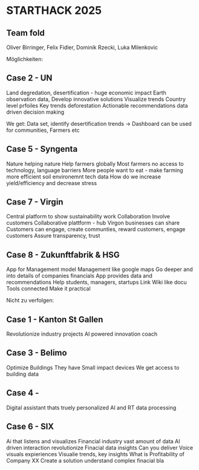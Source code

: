 #  STARTHACK 2025
## Team fold
Oliver Birringer, Felix Fidler, Dominik Rzecki, Luka Milenkovic

Möglichkeiten: 

## Case 2 - UN
Land degredation, desertification - huge economic impact
Earth observation data,
Develop innovative solutions
Visualize trends
Country level prfoiles
Key trends deforestation
Actionable recommendations data driven decision making

We get: Data set, identify desertification trends -> Dashboard can be used for communities, Farmers etc


## Case 5 - Syngenta
Nature helping nature
Help farmers globally
Most farmers no access to technology, language barriers
More people want to eat - make farming more efficient
soil environemnt tech data
How do we increase yield/efficiency and decrease stress


## Case 7 - Virgin
Central platform to show sustainability work
Collaboration
Involve customers 
Collaborative plattform - hub 
Virgon businesses can share
Customers can engage, create communties, reward customers, engage customers
Assure transparency, trust

## Case 8 - Zukunftfabrik & HSG
App for Management model
Management like google maps
Go deeper and into details of companies financials
App provides data and recommendations
Help students, managers, startups
Link Wiki like docu
Tools connected
Make it practical

Nicht zu verfolgen:

## Case 1 - Kanton St Gallen
Revolutionize industry projects
AI powered innovation coach

## Case 3 - Belimo
Optimize Buildings
They have Small impact devices
We get access to building data

## Case 4 - 
Digital assistant thats truely personalized
AI and RT data processing

## Case 6 - SIX
Ai that listens and visualizes
Financial industry vast amount of data
AI driven interaction revolutionize
Finacial data insights
Can you deliver Voice visuals expieriences
Visualie trends, key insights
What is Profitability of Company XX
Create a solution understand complex finacial bla

